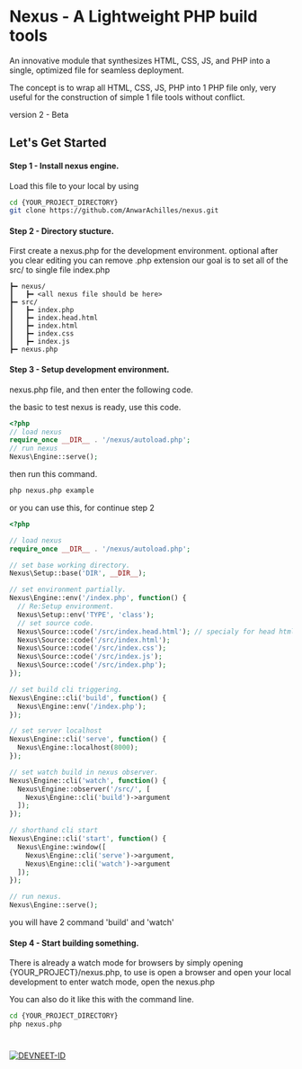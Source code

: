 # Nexus - A Lightweight PHP build tools

An innovative module that synthesizes HTML, CSS, JS, and PHP into a single, optimized file for seamless deployment.

The concept is to wrap all HTML, CSS, JS, PHP into 1 PHP file only, very useful for the construction of simple 1 file tools without conflict.

version 2 - Beta

## Let's Get Started

#### Step 1 - Install nexus engine.
Load this file to your local by using
```bash
cd {YOUR_PROJECT_DIRECTORY}
git clone https://github.com/AnwarAchilles/nexus.git
```


#### Step 2 - Directory stucture.
First create a nexus.php for the development environment.
optional after you clear editing you can remove .php extension
our goal is to set all of the src/ to single file index.php

```markup
┣━ nexus/
┃   ┣━ <all nexus file should be here>
┣━ src/
┃   ┣━ index.php
┃   ┣━ index.head.html
┃   ┣━ index.html
┃   ┣━ index.css
┃   ┣━ index.js
┣━ nexus.php

```

#### Step 3 - Setup development environment.

nexus.php file, and then enter the following code.

the basic to test nexus is ready, use this code.
```php
<?php
// load nexus
require_once __DIR__ . '/nexus/autoload.php';
// run nexus
Nexus\Engine::serve();
```

then run this command.
```bash
php nexus.php example
```


or you can use this, for continue step 2
```php
<?php

// load nexus
require_once __DIR__ . '/nexus/autoload.php';

// set base working directory.
Nexus\Setup::base('DIR', __DIR__);

// set environment partially.
Nexus\Engine::env('/index.php', function() {
  // Re:Setup environment.
  Nexus\Setup::env('TYPE', 'class');
  // set source code.
  Nexus\Source::code('/src/index.head.html'); // specialy for head html
  Nexus\Source::code('/src/index.html');
  Nexus\Source::code('/src/index.css');
  Nexus\Source::code('/src/index.js');
  Nexus\Source::code('/src/index.php');
});

// set build cli triggering.
Nexus\Engine::cli('build', function() {
  Nexus\Engine::env('/index.php');
});

// set server localhost
Nexus\Engine::cli('serve', function() {
  Nexus\Engine::localhost(8000);
});

// set watch build in nexus observer.
Nexus\Engine::cli('watch', function() {
  Nexus\Engine::observer('/src/', [
    Nexus\Engine::cli('build')->argument
  ]);
});

// shorthand cli start
Nexus\Engine::cli('start', function() {
  Nexus\Engine::window([
    Nexus\Engine::cli('serve')->argument,
    Nexus\Engine::cli('watch')->argument
  ]);
});

// run nexus.
Nexus\Engine::serve();
```
you will have 2 command 'build' and 'watch'


#### Step 4 - Start building something.

There is already a watch mode for browsers by simply opening {YOUR_PROJECT}/nexus.php,
to use is open a browser and open your local development to enter watch mode, open the nexus.php

You can also do it like this with the command line.
```bash
cd {YOUR_PROJECT_DIRECTORY}
php nexus.php
```

#
[![DEVNEET-ID](https://ik.imagekit.io/anwarachilles/devneet-powered.svg?updatedAt=1704715329026)](https://github.com/devneet-id)